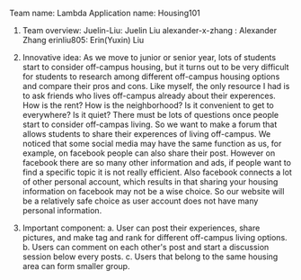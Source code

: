 Team name: Lambda
Application name: Housing101

1. Team overview:
Juelin-Liu: Juelin Liu
alexander-x-zhang : Alexander Zhang
erinliu805: Erin(Yuxin) Liu

2. Innovative idea:
As we move to junior or senior year, lots of students start to consider off-campus housing, but it turns out to be very difficult for students to research among different off-campus housing options and compare their pros and cons. Like myself, the only resource I had is to ask friends who lives off-campus already about their experences. How is the rent? How is the neighborhood? Is it convenient to get to everywhere? Is it quiet? There must be lots of questions once people start to consider off-campas living. So we want to make a forum that allows students to share their experences of living off-campus. We noticed that some social media may have the same function as us, for example, on facebook people can also share their post. However on facebook there are so many other information and ads, if people want to find a specific topic it is not really efficient. Also facebook connects a lot of other personal account, which results in that sharing your housing information on facebook may not be a wise choice. So our website will be a relatively safe choice as user account does not have many personal information.

3. Important component: 
    a. User can post their experiences, share pictures, and  make tag and rank for different off-campus living options. 
    b. Users can comment on each other's post and start a discussion session below every posts.
    c. Users that belong to the same housing area can form smaller group.